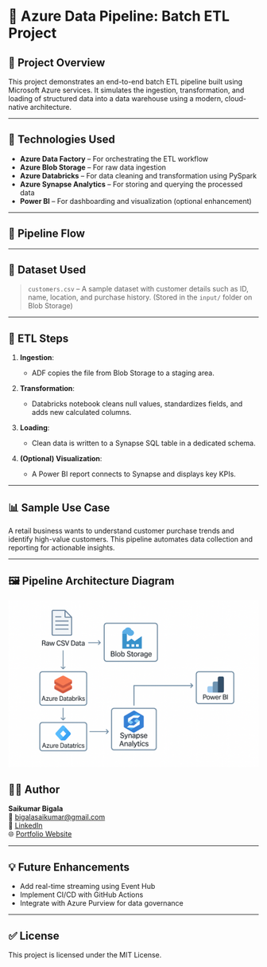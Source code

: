 # 🚀 Azure Data Pipeline: Batch ETL Project

## 📌 Project Overview
This project demonstrates an end-to-end batch ETL pipeline built using Microsoft Azure services. It simulates the ingestion, transformation, and loading of structured data into a data warehouse using a modern, cloud-native architecture.

---

## 🔧 Technologies Used
- **Azure Data Factory** – For orchestrating the ETL workflow
- **Azure Blob Storage** – For raw data ingestion
- **Azure Databricks** – For data cleaning and transformation using PySpark
- **Azure Synapse Analytics** – For storing and querying the processed data
- **Power BI** – For dashboarding and visualization (optional enhancement)

---

## 📂 Pipeline Flow


---

## 📁 Dataset Used
> `customers.csv` – A sample dataset with customer details such as ID, name, location, and purchase history. (Stored in the `input/` folder on Blob Storage)

---

## 📜 ETL Steps

1. **Ingestion**:
   - ADF copies the file from Blob Storage to a staging area.

2. **Transformation**:
   - Databricks notebook cleans null values, standardizes fields, and adds new calculated columns.

3. **Loading**:
   - Clean data is written to a Synapse SQL table in a dedicated schema.

4. **(Optional) Visualization**:
   - A Power BI report connects to Synapse and displays key KPIs.

---

## 📊 Sample Use Case
A retail business wants to understand customer purchase trends and identify high-value customers. This pipeline automates data collection and reporting for actionable insights.

---
## 🖼️ Pipeline Architecture Diagram

![Azure ETL Pipeline Architecture](pipeline-architecture.png)



## 👨‍💻 Author
**Saikumar Bigala**  
📧 bigalasaikumar@gmail.com  
🔗 [LinkedIn](https://www.linkedin.com/in/saikumar-bigala)  
🌐 [Portfolio Website](https://saikumar-bigala-tech-hub.lovable.app/)

---

## 💡 Future Enhancements
- Add real-time streaming using Event Hub
- Implement CI/CD with GitHub Actions
- Integrate with Azure Purview for data governance

---

## ✅ License
This project is licensed under the MIT License.
